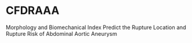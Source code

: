 # CFDRAAA
Morphology and Biomechanical Index Predict the Rupture Location and Rupture Risk of Abdominal Aortic Aneurysm 
